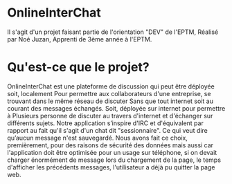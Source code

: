 # OnlineInterChat
Il s'agit d'un projet faisant partie de l'orientation "DEV" de l'EPTM, Réalisé par Noé Juzan, Apprenti de 3ème année à l'EPTM.
# Qu'est-ce que le projet?
OnlineInterChat est une plateforme de discussion qui peut être déployée soit, localement
Pour permettre aux collaborateurs d'une entreprise, se trouvant dans le même réseau de discuter
Sans que tout internet soit au courant des messages échangés. Soit, déployée sur internet pour permettre à
Plusieurs personne de discuter au travers d'internet et d'échanger sur différents sujets. Notre application
s’inspire d'IRC et d'équivalent par rapport au fait qu'il s'agit d'un chat dit "sessionnaire".
Ce qui veut dire qu’aucun message n'est sauvegardé. Nous avons fait ce choix, premièrement, pour des raisons
de sécurité des données mais aussi car l'application doit être optimisée pour un usage sur téléphone, si on
devait charger énormément de message lors du chargement de la page, le temps d'afficher les précédents messages,
l'utilisateur a déjà pu quitter la page web.
